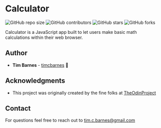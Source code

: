 # Calculator

![GitHub repo size](https://img.shields.io/github/repo-size/timcbarnes/calculator)
![GitHub contributors](https://img.shields.io/github/contributors/timcbarnes/calculator)
![GitHub stars](https://img.shields.io/github/stars/timcbarnes/calculator?style=social)
![GitHub forks](https://img.shields.io/github/forks/timcbarnes/calculator?style=social)

Calculator is a JavaScript app built to let users make basic math calculations within their web browser.

## Author

* **Tim Barnes** - [timcbarnes](https://github.com/timcbarnes) 📖

## Acknowledgments

* This project was originally created by the fine folks at [TheOdinProject](https://github.com/TheOdinProject)

## Contact

For questions feel free to reach out to <tim.c.barnes@gmail.com>
